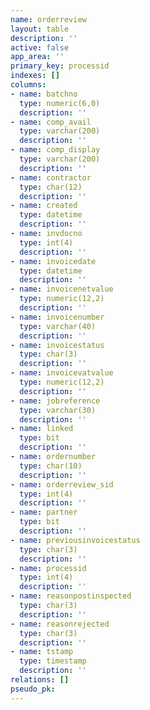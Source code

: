 ```yaml
---
name: orderreview
layout: table
description: ''
active: false
app_area: ''
primary_key: processid
indexes: []
columns:
- name: batchno
  type: numeric(6,0)
  description: ''
- name: comp_avail
  type: varchar(200)
  description: ''
- name: comp_display
  type: varchar(200)
  description: ''
- name: contractor
  type: char(12)
  description: ''
- name: created
  type: datetime
  description: ''
- name: invdocno
  type: int(4)
  description: ''
- name: invoicedate
  type: datetime
  description: ''
- name: invoicenetvalue
  type: numeric(12,2)
  description: ''
- name: invoicenumber
  type: varchar(40)
  description: ''
- name: invoicestatus
  type: char(3)
  description: ''
- name: invoicevatvalue
  type: numeric(12,2)
  description: ''
- name: jobreference
  type: varchar(30)
  description: ''
- name: linked
  type: bit
  description: ''
- name: ordernumber
  type: char(10)
  description: ''
- name: orderreview_sid
  type: int(4)
  description: ''
- name: partner
  type: bit
  description: ''
- name: previousinvoicestatus
  type: char(3)
  description: ''
- name: processid
  type: int(4)
  description: ''
- name: reasonpostinspected
  type: char(3)
  description: ''
- name: reasonrejected
  type: char(3)
  description: ''
- name: tstamp
  type: timestamp
  description: ''
relations: []
pseudo_pk: 
---
```


